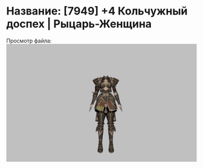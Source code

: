 # Название: [7949] +4 Кольчужный доспех | Рыцарь-Женщина

Просмотр файла:
![p010006.png](p010006.png)